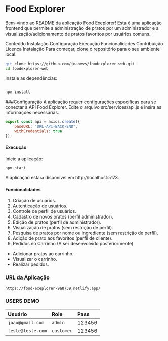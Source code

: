 # Food Explorer


Bem-vindo ao README da aplicação Food Exeplorer! Esta é uma aplicação frontend que permite a administração de pratos por um administrador e a visualização/adicionamento de pratos favoritos por usuários comuns.

Conteúdo
Instalação
Configuração
Execução
Funcionalidades
Contribuição
Licença
Instalação
Para começar, clone o repositório para o seu ambiente local:

```bash
git clone https://github.com/joaovvs/foodexplorer-web.git
cd foodexplorer-web
```
Instale as dependências:

```bash

npm install

```

###Configuração
A aplicação requer configurações específicas para se conectar à API Food Explorer. Edite o arquivo src/services/api.js e insira as informações necessárias.

```javascript
export const api = axios.create({
    baseURL: "URL-API-BACK-END", 
    withCredentials: true
});

```

#### Execução

Inicie a aplicação:

```bash
npm start
```

A aplicação estará disponível em http://localhost:5173.

#### Funcionalidades

1. Criação de usuários.
2. Autenticação de usuários.
3. Controle de perfil de usuários. 
3. Cadastro de novos pratos (perfil administrador).
4. Edição de pratos (perfil de administrador).
5. Visualização de pratos (sem restrição de perfil).
6. Pesquisa de pratos por nome ou ingrediente (sem restrição de perfil).
7. Adição de prato aos favoritos (perfil de cliente).
8. Pedidos no Carrinho (A ser desenvolvido posteriormente)
 * Adicionar pratos ao carrinho.
 * Visualizar o carrinho.
 * Realizar pedidos.

### URL da Aplicação

    https://food-exeplorer-9a8739.netlify.app/

### USERS DEMO

| Usuário   | Role       | Pass          |
| :---------- | :--------- | :----------- |
| `joao@gmail.com`      | `admin` | 123456 |
| `teste@teste.com`      | `customer` | 123456 |